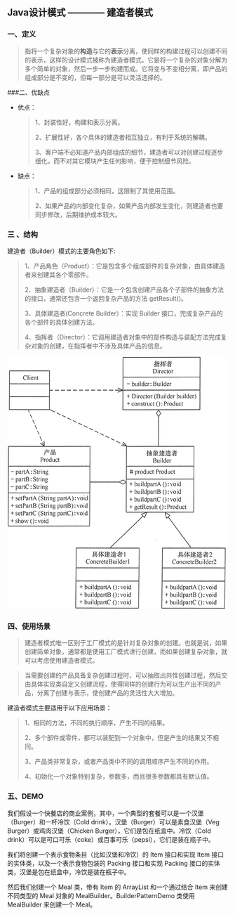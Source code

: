 ## Java设计模式 ———— 建造者模式

###  一、定义

>指将一个复杂对象的**构造**与它的**表示**分离，使同样的构建过程可以创建不同的表示，这样的设计模式被称为建造者模式。它是将一个复杂的对象分解为多个简单的对象，然后一步一步构建而成。它将变与不变相分离，即产品的组成部分是不变的，但每一部分是可以灵活选择的。

###二、优缺点

- 优点： 
	>1、封装性好，构建和表示分离。
	>
	>2、扩展性好，各个具体的建造者相互独立，有利于系统的解耦。
	>
	>3、客户端不必知道产品内部组成的细节，建造者可以对创建过程逐步细化，而不对其它模块产生任何影响，便于控制细节风险。

- 缺点：
	>1、产品的组成部分必须相同，这限制了其使用范围。
	>
	>2、如果产品的内部变化复杂，如果产品内部发生变化，则建造者也要同步修改，后期维护成本较大。

### 三 、结构

建造者（Builder）模式的主要角色如下:
 >1、产品角色（Product）：它是包含多个组成部件的复杂对象，由具体建造者来创建其各个零部件。
 >
 >2、抽象建造者（Builder）：它是一个包含创建产品各个子部件的抽象方法的接口，通常还包含一个返回复杂产品的方法 getResult()。
 >
 >3、具体建造者(Concrete Builder）：实现 Builder 接口，完成复杂产品的各个部件的具体创建方法。
 >
 >4、指挥者（Director）：它调用建造者对象中的部件构造与装配方法完成复杂对象的创建，在指挥者中不涉及具体产品的信息。
 >
![结构图](builderPattern.gif)

### 四、使用场景

>建造者模式唯一区别于工厂模式的是针对复杂对象的创建。也就是说，如果创建简单对象，通常都是使用工厂模式进行创建，而如果创建复杂对象，就可以考虑使用建造者模式。

>当需要创建的产品具备复杂创建过程时，可以抽取出共性创建过程，然后交由具体实现类自定义创建流程，使得同样的创建行为可以生产出不同的产品，分离了创建与表示，使创建产品的灵活性大大增加。


建造者模式主要适用于以下应用场景：

>1、相同的方法，不同的执行顺序，产生不同的结果。
>
>2、多个部件或零件，都可以装配到一个对象中，但是产生的结果又不相同。
>
>3、产品类非常复杂，或者产品类中不同的调用顺序产生不同的作用。
>
>4、初始化一个对象特别复杂，参数多，而且很多参数都具有默认值。

###  五、DEMO

我们假设一个快餐店的商业案例，其中，一个典型的套餐可以是一个汉堡（Burger）和一杯冷饮（Cold drink）。汉堡（Burger）可以是素食汉堡（Veg Burger）或鸡肉汉堡（Chicken Burger），它们是包在纸盒中。冷饮（Cold drink）可以是可口可乐（coke）或百事可乐（pepsi），它们是装在瓶子中。

我们将创建一个表示食物条目（比如汉堡和冷饮）的 Item 接口和实现 Item 接口的实体类，以及一个表示食物包装的 Packing 接口和实现 Packing 接口的实体类，汉堡是包在纸盒中，冷饮是装在瓶子中。

然后我们创建一个 Meal 类，带有 Item 的 ArrayList 和一个通过结合 Item 来创建不同类型的 Meal 对象的 MealBuilder。BuilderPatternDemo 类使用 MealBuilder 来创建一个 Meal。